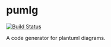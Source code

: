 # pumlg

[![Build Status](https://travis-ci.org/jgoppert/pumlg.svg?branch=master)](https://travis-ci.org/jgoppert/pumlg)

A code generator for plantuml diagrams.
